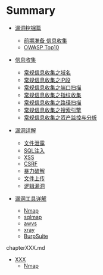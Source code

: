 # Summary

* [漏洞挖掘篇]()
    * [前期准备  信息收集](src/page/chapter1.md)
    * [OWASP Top10](src/page/chapter2.md)


* [信息收集]()
    * [常规信息收集之域名](src/page/chapter3.md)
    * [常规信息收集之IP段](src/page/chapter4.md)
    * [常规信息收集之端口扫描](src/page/chapter5.md)
    * [常规信息收集之指纹收集](src/page/chapter6.md)
    * [常规信息收集之路径扫描](src/page/chapter7.md)
    * [常规信息收集之搜索引擎](src/page/chapter8.md)
    * [常规信息收集之资产监控与分析](src/page/chapter9.md)


* [漏洞详解]()
    * [文件泄露](src/page/chapter10.md)
    * [SQL注入](src/page/chapter11.md)
    * [XSS](src/page/chapter12.md)
    * [CSRF](src/page/chapter13.md)
    * [暴力破解](src/page/chapter14.md)
    * [文件上传](src/page/chapter15.md)
    * [逻辑漏洞](src/page/chapter16.md)

* [漏洞工具详解]()
    * [Nmap](src/page/chapter17.md)
    * [sqlmap](src/page/chapter18.md)
    * [awvs](src/page/chapter19.md)
    * [xray](src/page/chapter20.md)
    * [BurpSuite](src/page/chapter21.md)

chapterXXX.md

* [XXX]()
    * [Nmap](src/page/chapterXXX.md)